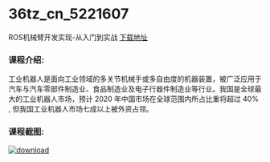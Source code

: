 # 36tz_cn_5221607
ROS机械臂开发实现-从入门到实战
[下载地址](http://www.36tz.cn/article/5221607 "下载地址")
### 课程介绍:
工业机器人是面向工业领域的多关节机械手或多自由度的机器装置，被广泛应用于汽车与汽车零部件制造业、食品制造业及电子行器件制造业等行业。我国是全球最大的工业机器人市场，预计 2020 年中国市场在全球范围内所占比重将超过 40% , 但我国工业机器人市场七成以上被外资占领。

### 课程截图:
[![download](http://36tz.cn/muke_img/2021_11_2-25.png "下载地址")](http://www.36tz.cn "下载地址")
